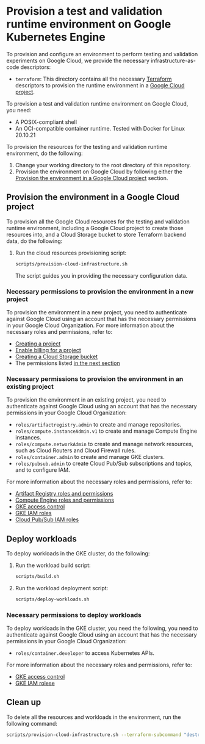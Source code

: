 # Provision a test and validation runtime environment on Google Kubernetes Engine

To provision and configure an environment to perform testing and validation experiments
on Google Cloud, we provide the necessary infrastructure-as-code descriptors:

- `terraform`: This directory contains all the necessary [Terraform](https://www.terraform.io/)
    descriptors to provision the runtime environment in a
    [Google Cloud project](https://cloud.google.com/resource-manager/docs/cloud-platform-resource-hierarchy#projects).

To provision a test and validation runtime environment on Google Cloud, you need:

- A POSIX-compliant shell
- An OCI-compatible container runtime. Tested with Docker for Linux 20.10.21

To provision the resources for the testing and validation runtime environment, do the following:

1. Change your working directory to the root directory of this repository.
1. Provision the environment on Google Cloud by following either the [Provision the environment in a Google Cloud project](#provision-the-environment-in-a-google-cloud-project)
    section.

## Provision the environment in a Google Cloud project

To provision all the Google Cloud resources for the testing and validation runtime environment, including a Google Cloud
project to create those resources into, and a Cloud Storage bucket to store Terraform backend data, do the following:

1. Run the cloud resources provisioning script:

    ```sh
    scripts/provision-cloud-infrastructure.sh
    ```

    The script guides you in providing the necessary configuration data.

### Necessary permissions to provision the environment in a new project

To provision the environment in a new project, you need to authenticate against
Google Cloud using an account that has the necessary permissions in your Google
Cloud Organization. For more information about the necessary roles and
permissions, refer to:

- [Creating a project](https://cloud.google.com/resource-manager/docs/creating-managing-projects#creating_a_project)
- [Enable billing for a project](https://cloud.google.com/billing/docs/how-to/modify-project#enable_billing_for_a_project)
- [Creating a Cloud Storage bucket](https://cloud.google.com/storage/docs/creating-buckets)
- The permissions listed [in the next section](#necessary-permissions-to-provision-the-environment-in-an-existing-project)

### Necessary permissions to provision the environment in an existing project

To provision the environment in an existing project, you need to authenticate
against Google Cloud using an account that has the necessary permissions in your
Google Cloud Organization:

- `roles/artifactregistry.admin` to create and manage repositories.
- `roles/compute.instanceAdmin.v1` to create and manage Compute Engine instances.
- `roles/compute.networkAdmin` to create and manage network resources, such as Cloud Routers and Cloud Firewall rules.
- `roles/container.admin` to create and manage GKE clusters.
- `roles/pubsub.admin` to create Cloud Pub/Sub subscriptions and topics, and to configure IAM.

For more information about the necessary roles and permissions, refer to:

- [Artifact Registry roles and permissions](https://cloud.google.com/artifact-registry/docs/access-control#permissions)
- [Compute Engine roles and permissions](https://cloud.google.com/compute/docs/access/iam)
- [GKE access control](https://cloud.google.com/kubernetes-engine/docs/concepts/access-control)
- [GKE IAM roles](https://cloud.google.com/kubernetes-engine/docs/how-to/iam#roles)
- [Cloud Pub/Sub IAM roles](https://cloud.google.com/pubsub/docs/access-control#roles)

## Deploy workloads

To deploy workloads in the GKE cluster, do the following:

1. Run the workload build script:

    ```sh
    scripts/build.sh
    ```

1. Run the workload deployment script:

    ```sh
    scripts/deploy-workloads.sh
    ```

### Necessary permissions to deploy workloads

To deploy workloads in the GKE cluster, you need the following, you need to
authenticate against Google Cloud using an account that has the necessary
permissions in your Google Cloud Organization:

- `roles/container.developer` to access Kubernetes APIs.

For more information about the necessary roles and permissions, refer to:

- [GKE access control](https://cloud.google.com/kubernetes-engine/docs/concepts/access-control)
- [GKE IAM rolese](https://cloud.google.com/kubernetes-engine/docs/how-to/iam#roles)

## Clean up

To delete all the resources and workloads in the environment, run the following command:

```sh
scripts/provision-cloud-infrastructure.sh --terraform-subcommand "destroy"
```
